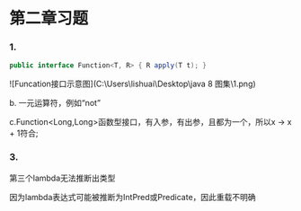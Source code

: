 # 第二章习题

### 1.

```java
public interface Function<T, R> { R apply(T t); }
```

![Funcation接口示意图](C:\Users\lishuai\Desktop\java 8 图集\1.png)

b. 一元运算符，例如“not” 

c.Function<Long,Long>函数型接口，有入参，有出参，且都为一个，所以x -> x + 1符合;



### 3.

第三个lambda无法推断出类型

因为lambda表达式可能被推断为IntPred或Predicate<Integer>，因此重载不明确

